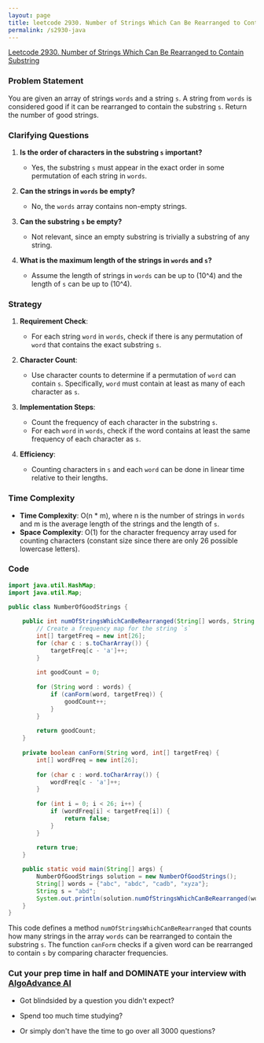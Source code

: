 ```yaml
---
layout: page
title: leetcode 2930. Number of Strings Which Can Be Rearranged to Contain Substring
permalink: /s2930-java
---
```

[Leetcode 2930. Number of Strings Which Can Be Rearranged to Contain Substring](https://algoadvance.github.io/algoadvance/l2930)
### Problem Statement

You are given an array of strings `words` and a string `s`. A string from `words` is considered good if it can be rearranged to contain the substring `s`. Return the number of good strings.

### Clarifying Questions

1. **Is the order of characters in the substring `s` important?**
   - Yes, the substring `s` must appear in the exact order in some permutation of each string in `words`.

2. **Can the strings in `words` be empty?**
   - No, the `words` array contains non-empty strings.

3. **Can the substring `s` be empty?**
   - Not relevant, since an empty substring is trivially a substring of any string.

4. **What is the maximum length of the strings in `words` and `s`?**
   - Assume the length of strings in `words` can be up to \(10^4\) and the length of `s` can be up to \(10^4\).

### Strategy

1. **Requirement Check**:
    - For each string `word` in `words`, check if there is any permutation of `word` that contains the exact substring `s`.

2. **Character Count**:
    - Use character counts to determine if a permutation of `word` can contain `s`. Specifically, `word` must contain at least as many of each character as `s`.

3. **Implementation Steps**:
    - Count the frequency of each character in the substring `s`.
    - For each `word` in `words`, check if the word contains at least the same frequency of each character as `s`.

4. **Efficiency**:
    - Counting characters in `s` and each `word` can be done in linear time relative to their lengths.

### Time Complexity

- **Time Complexity**: O(n * m), where n is the number of strings in `words` and m is the average length of the strings and the length of `s`.
- **Space Complexity**: O(1) for the character frequency array used for counting characters (constant size since there are only 26 possible lowercase letters).

### Code

```java
import java.util.HashMap;
import java.util.Map;

public class NumberOfGoodStrings {
    
    public int numOfStringsWhichCanBeRearranged(String[] words, String s) {
        // Create a frequency map for the string `s`
        int[] targetFreq = new int[26];
        for (char c : s.toCharArray()) {
            targetFreq[c - 'a']++;
        }
        
        int goodCount = 0;
        
        for (String word : words) {
            if (canForm(word, targetFreq)) {
                goodCount++;
            }
        }
        
        return goodCount;
    }
    
    private boolean canForm(String word, int[] targetFreq) {
        int[] wordFreq = new int[26];
        
        for (char c : word.toCharArray()) {
            wordFreq[c - 'a']++;
        }
        
        for (int i = 0; i < 26; i++) {
            if (wordFreq[i] < targetFreq[i]) {
                return false;
            }
        }
        
        return true;
    }

    public static void main(String[] args) {
        NumberOfGoodStrings solution = new NumberOfGoodStrings();
        String[] words = {"abc", "abdc", "cadb", "xyza"};
        String s = "abd";
        System.out.println(solution.numOfStringsWhichCanBeRearranged(words, s));  // Output should be 3
    }
}
```

This code defines a method `numOfStringsWhichCanBeRearranged` that counts how many strings in the array `words` can be rearranged to contain the substring `s`. The function `canForm` checks if a given word can be rearranged to contain `s` by comparing character frequencies.


### Cut your prep time in half and DOMINATE your interview with [AlgoAdvance AI](https://algoAdvance.com)

- Got blindsided by a question you didn't expect?

- Spend too much time studying?

- Or simply don't have the time to go over all 3000 questions?


